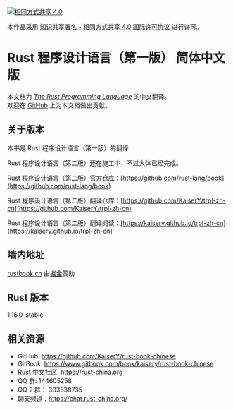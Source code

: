 [![相同方式共享 4.0](https://i.creativecommons.org/l/by-sa/4.0/88x31.png "相同方式共享 4.0")](http://creativecommons.org/licenses/by-sa/4.0/)

本作品采用 [知识共享署名 - 相同方式共享 4.0 国际许可协议](https://creativecommons.org/licenses/by-sa/4.0/) 进行许可。

# Rust 程序设计语言（第一版） 简体中文版
本文档为 [*The Rust Programming Language*](https://doc.rust-lang.org/book/) 的中文翻译。  
欢迎在 [GitHub](https://github.com/KaiserY/rust-book-chinese) 上为本文档做出贡献。

## 关于版本

本书是 Rust 程序设计语言（第一版）的翻译

Rust 程序设计语言（第二版）还在施工中，不过大体已经完成。

Rust 程序设计语言（第二版）官方仓库：[https://github.com/rust-lang/book](https://github.com/rust-lang/book)

Rust 程序设计语言（第二版）翻译仓库：[https://github.com/KaiserY/trpl-zh-cn](https://github.com/KaiserY/trpl-zh-cn)

Rust 程序设计语言（第二版）翻译阅读：[https://kaisery.github.io/trpl-zh-cn](https://kaisery.github.io/trpl-zh-cn)

## 墙内地址
[rustbook.cn](http://rustbook.cn/) 由[掘金](http://gold.xitu.io/)赞助

## Rust 版本
1.16.0-stable

## 相关资源
* GitHub: https://github.com/KaiserY/rust-book-chinese
* GitBook: https://www.gitbook.com/book/kaisery/rust-book-chinese
* Rust 中文社区: https://rust-china.org
* QQ 群: 144605258
* QQ 2 群： 303838735
* 聊天频道：https://chat.rust-china.org/
